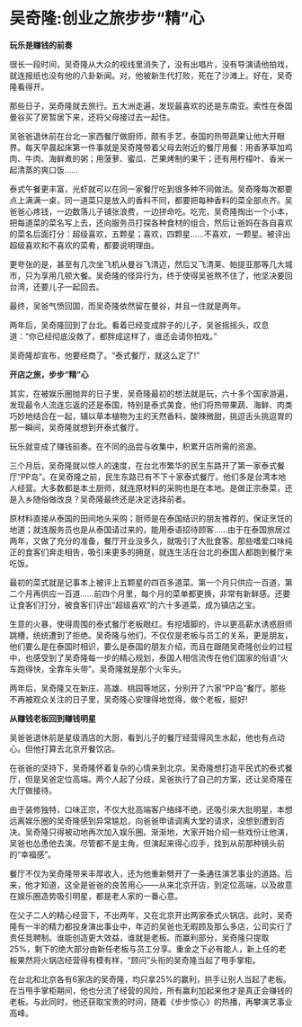 # 吴奇隆:创业之旅步步“精”心

**玩乐是赚钱的前奏**

很长一段时间，吴奇隆从大众的视线里消失了，没有出唱片，没有导演请他拍戏，就连报纸也没有他的八卦新闻。对，他被新生代打败，死在了沙滩上。好在，吴奇隆看得开。 

那些日子，吴奇隆就去旅行。五大洲走遍，发现最喜欢的还是东南亚。索性在泰国曼谷买了房暂居下来，还将父母接过去一起住。 

吴爸爸退休前在台北一家西餐厅做厨师，颇有手艺，泰国的热带蔬果让他大开眼界。每天早晨起床第一件事就是吴奇隆带着父母去附近的餐厅用餐：用香茅草加鸡肉、牛肉、海鲜煮的粥；用菠萝、蜜瓜、芒果烤制的果干；还有用柠檬叶、香米一起清蒸的爽口饭…… 

泰式午餐更丰富，光虾就可以在同一家餐厅吃到很多种不同做法。吴奇隆每次都要点上满满一桌，同一道菜只是放入的香料不同，都要把每种香料的菜全部点齐。吴爸爸心疼钱，一边数落儿子铺张浪费，一边拼命吃。吃完，吴奇隆掏出一个小本，把每道菜的菜名写上去，还向服务员打探各种食材的组合，然后让爸妈在各自喜欢的菜名后面打分：超级喜欢，五颗星；喜欢，四颗星……不喜欢，一颗星。被评出超级喜欢和不喜欢的菜肴，都要说明理由。 

更夸张的是，甚至有几次坐飞机从曼谷飞清迈，然后又飞清莱、帕提亚那等几大城市，只为享用几顿大餐。吴奇隆的怪异行为，终于使得吴爸熬不住了，他坚决要回台湾，还要儿子一起回去。 

最终，吴爸气愤回国，而吴奇隆依然留在曼谷，并且一住就是两年。 

两年后，吴奇隆回到了台北。看着已经变成胖子的儿子，吴爸摇摇头，叹息道：“你已经彻底没救了，都胖成这样了，谁还会请你拍戏。” 

吴奇隆却宣布，他要经商了。“泰式餐厅，就这么定了!” 

**开店之旅，步步“精”心**

其实，在被娱乐圈抛弃的日子里，吴奇隆最初的想法就是玩，六十多个国家游遍，发现最令人流连忘返的还是泰国，特别是泰式美食，他们将热带果蔬、海鲜、肉类巧妙地结合在一起，辅以草本植物为主的天然香料，酸辣微甜，挑逗舌头挑逗胃的那一瞬间，吴奇隆就想到开泰式餐厅。 

玩乐就变成了赚钱前奏。在不同的品尝与收集中，积累开店所需的资源。 

三个月后，吴奇隆就以惊人的速度，在台北市繁华的民生东路开了第一家泰式餐厅“PP岛”。在吴奇隆之前，民生东路已有不下十家泰式餐厅。他们多是台湾本地人经营。大多数都是本土厨师，就连原材料的采购也是在本地。是做正宗泰菜，还是入乡随俗做改良？吴奇隆最终还是决定选择前者。 

原材料直接从泰国的田间地头采购；厨师是在泰国结识的朋友推荐的，保证烹饪的地道；就连服务员也是从泰国请过来的，能用泰语招待顾客……由于在泰国旅居过两年，又做了充分的准备，餐厅开业没多久，就吸引了大批食客。那些嗜爱口味纯正的食客们奔走相告，吸引来更多的拥趸，就连生活在台北的泰国人都跑到餐厅来吃饭。 

最初的菜式就是记事本上被评上五颗星的四百多道菜。第一个月只供应一百道，第二个月再供应一百道……前四个月里，每个月的菜单都更换，非常有新鲜感。还要让食客们打分，被食客们评出“超级喜欢”的六十多道菜，成为镇店之宝。 

生意的火暴，使得周围的泰式餐厅老板眼红。有挖墙脚的，许以更高薪水诱惑厨师跳槽，统统遭到了拒绝。吴奇隆与他们，不仅仅是老板与员工的关系，更是朋友，他们要么是在泰国时相识，要么是泰国的朋友介绍，而且在跟随吴奇隆创业的过程中，也感受到了吴奇隆每一步的精心规划，泰国人相信流传在他们国家的俗语“火车跑得快，全靠车头带”。吴奇隆就是那个火车头。 

两年后，吴奇隆又在新庄、高雄、桃园等地区，分别开了六家“PP岛”餐厅。那些不再被观众关注的日子里，吴奇隆心安理得地觉得，做个老板，挺好! 

**从赚钱老板回到赚钱明星**

吴爸爸退休前是星级酒店的大厨，看到儿子的餐厅经营得风生水起，他也有点动心。但他打算去北京开餐饮店。 

在爸爸的坚持下，吴奇隆怀着复杂的心情来到北京。吴奇隆想打造平民式的泰式餐厅，但是吴爸定位高端。两个人起了分歧，吴爸执行了自己的方案，还让吴奇隆在大厅做接待。 

由于装修独特，口味正宗，不仅大批高端客户络绎不绝，还吸引来大批明星，本想远离娱乐圈的吴奇隆感到异常尴尬，向爸爸申请调离大堂的请求，没想到遭到否决。吴奇隆只得被动地再次加入娱乐圈。渐渐地，大家开始介绍一些戏份让他演，吴爸也怂恿他去演。尽管都不是主角，但演起来得心应手，找到从前那种镜头前的“幸福感”。 

餐厅不仅为吴奇隆带来丰厚收入，还为他重新劈开了一条通往演艺事业的道路。后来，他才知道，这全是爸爸的良苦用心——从来北京开店，到定位高端，以及故意在娱乐圈造势吸引明星，都是老人家的一番心意。 

在父子二人的精心经营下，不出两年，又在北京开出两家泰式火锅店。此时，吴奇隆有一半的精力都投身演出事业中，年迈的吴爸也无暇顾及那么多店，公司实行了责任竞聘制。谁能创造更大效益，谁就是老板。而赢利部分，吴奇隆只提取25%，剩下的绝大部分由新任老板与员工分享。重金之下必有能人，新上任的老板果然将火锅店经营得有模有样，“顾问”头衔的吴奇隆当起了甩手掌柜。 

在台北和北京各有6家店的吴奇隆，均只拿25%的赢利，拱手让别人当起了老板。在当甩手掌柜期间，他也分流了经营的风险，所有赢利加起来他才是真正会赚钱的老板。与此同时，他还获取宝贵的时间，随着《步步惊心》的热播，再攀演艺事业高峰。